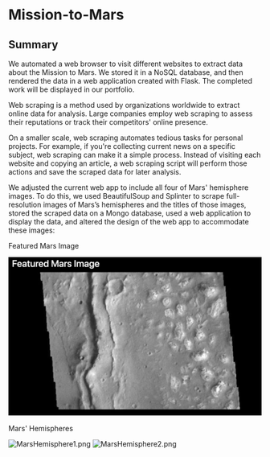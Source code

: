 # Mission-to-Mars

## Summary

We automated a web browser to visit different websites to extract data about the Mission to Mars. We stored it in a NoSQL database, and then rendered the data in a web application created with Flask. The completed work will be displayed in our portfolio.

Web scraping is a method used by organizations worldwide to extract online data for analysis. Large companies employ web scraping to assess their reputations or track their competitors' online presence.

On a smaller scale, web scraping automates tedious tasks for personal projects. For example, if you're collecting current news on a specific subject, web scraping can make it a simple process. Instead of visiting each website and copying an article, a web scraping script will perform those actions and save the scraped data for later analysis.

We adjusted the current web app to include all four of Mars' hemisphere images. To do this, we used BeautifulSoup and Splinter to scrape full-resolution images of Mars’s hemispheres and the titles of those images, stored the scraped data on a Mongo database, used a web application to display the data, and altered the design of the web app to accommodate these images:

Featured Mars Image

![FeaturedMarsImage.png](Resources/FeaturedMarsImage.png)

Mars' Hemispheres

![MarsHemisphere1.png](Resources/MarsHemisphere1.png)
![MarsHemisphere2.png](Resources/MarsHemisphere2.png)